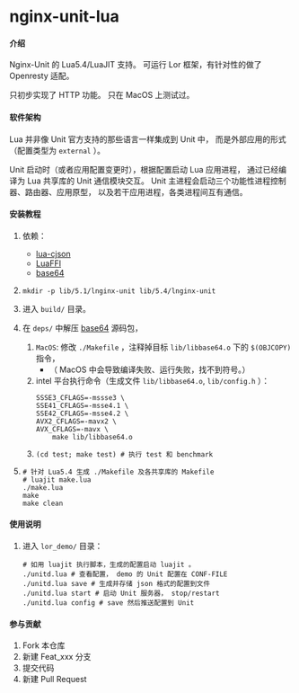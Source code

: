 # nginx-unit-lua

#### 介绍
Nginx-Unit 的 Lua5.4/LuaJIT 支持。
可运行 Lor 框架，有针对性的做了 Openresty 适配。

只初步实现了 HTTP 功能。
只在 MacOS 上测试过。


#### 软件架构
Lua 并非像 Unit 官方支持的那些语言一样集成到 Unit 中，
而是外部应用的形式（配置类型为 `external` ）。

Unit 启动时（或者应用配置变更时），根据配置启动 Lua 应用进程，
通过已经编译为 Lua 共享库的 Unit 通信模块交互。
Unit 主进程会启动三个功能性进程控制器、路由器、应用原型，
以及若干应用进程，各类进程间互有通信。


#### 安装教程

1.  依赖：
    - [lua-cjson](https://github.com/openresty/lua-cjson)
    - [LuaFFI](https://github.com/facebookarchive/luaffifb)
    - [base64](https://github.com/aklomp/base64)

2.  ```mkdir -p lib/5.1/lnginx-unit lib/5.4/lnginx-unit```

3.  进入 `build/` 目录。

4.  在 `deps/` 中解压 [base64](https://github.com/aklomp/base64) 源码包，
    1. `MacOS`: 修改 `./Makefile` ，注释掉目标 `lib/libbase64.o` 下的 `$(OBJCOPY)` 指令，
        - （ MacOS 中会导致编译失败、运行失败，找不到符号。）
    2. intel 平台执行命令（生成文件 `lib/libbase64.o`, `lib/config.h` ）：
        ```
        SSSE3_CFLAGS=-mssse3 \
        SSE41_CFLAGS=-msse4.1 \
        SSE42_CFLAGS=-msse4.2 \
        AVX2_CFLAGS=-mavx2 \
        AVX_CFLAGS=-mavx \
            make lib/libbase64.o
        ```
    3. ```(cd test; make test) # 执行 test 和 benchmark```

5.  ```
    # 针对 Lua5.4 生成 ./Makefile 及各共享库的 Makefile
    # luajit make.lua
    ./make.lua
    make
    make clean
    ```

#### 使用说明

1.  进入 `lor_demo/` 目录：
    ```
    # 如用 luajit 执行脚本，生成的配置启动 luajit 。
    ./unitd.lua # 查看配置， demo 的 Unit 配置在 CONF-FILE
    ./unitd.lua save # 生成并存储 json 格式的配置到文件
    ./unitd.lua start # 启动 Unit 服务器， stop/restart
    ./unitd.lua config # save 然后推送配置到 Unit
    ```

#### 参与贡献

1.  Fork 本仓库
2.  新建 Feat_xxx 分支
3.  提交代码
4.  新建 Pull Request

